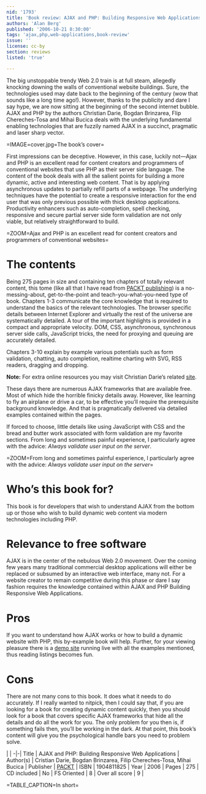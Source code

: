 ```yaml
---
nid: '1793'
title: 'Book review: AJAX and PHP: Building Responsive Web Applications <i>by Christian Darie, Bogdan Brinzarea, Flip Chereches-Tosa</i>'
authors: 'Alan Berg'
published: '2006-10-21 8:30:00'
tags: 'ajax,php,web-applications,book-review'
issue: ''
license: cc-by
section: reviews
listed: 'true'

---
```

The big unstoppable trendy Web 2.0 train is at full steam, allegedly knocking downing the walls of conventional website buildings. Sure, the technologies used may date back to the beginning of the century (wow that sounds like a long time ago!). However, thanks to the publicity and dare I say hype, we are now sitting at the beginning of the second internet bubble. AJAX and PHP by the authors Christian Darie, Bogdan Brinzarea, Flip Chereches-Tosa and Mihai Bucica deals with the underlying fundamental enabling technologies that are fuzzily named AJAX in a succinct, pragmatic and laser sharp vector.


=IMAGE=cover.jpg=The book’s cover=

First impressions can be deceptive. However, in this case, luckily not—Ajax and PHP is an excellent read for content creators and programmers of conventional websites that use PHP as their server side language. The content of the book deals with all the salient points for building a more dynamic, active and interesting web content. That is by applying asynchronous updates to partially refill parts of a webpage. The underlying techniques have the potential to create a responsive interaction for the end user that was only previous possible with thick desktop applications. Productivity enhancers such as auto-completion, spell checking, responsive and secure partial server side form validation are not only viable, but relatively straightforward to build.


=ZOOM=Ajax and PHP is an excellent read for content creators and programmers of conventional websites=


# The contents

Being 275 pages in size and containing ten chapters of totally relevant content, this tome (like all that I have read from [PACKT publishing](http://www.packtpub.com)) is a no-messing-about, get-to-the-point and teach-you-what-you-need type of book. Chapters 1-3 communicate the core knowledge that is required to understand the basics of the relevant technologies. The browser specific details between Internet Explorer and virtually the rest of the universe are systematically detailed. A tour of the important highlights is provided in a compact and appropriate velocity. DOM, CSS, asynchronous, synchronous server side calls, JavaScript tricks, the need for proxying and queuing are accurately detailed.

Chapters 3-10 explain by example various potentials such as form validation, chatting, auto completion, realtime charting with SVG, RSS readers, dragging and dropping.

**Note:** For extra online resources you may visit Christian Darie’s related [site](http://www.cristiandarie.ro/ajax-php/).

These days there are numerous AJAX frameworks that are available free. Most of which hide the horrible finicky details away. However, like learning to fly an airplane or drive a car, to be effective you’ll require the prerequisite background knowledge. And that is pragmatically delivered via detailed examples contained within the pages.

If forced to choose, little details like using JavaScript with CSS and the bread and butter work associated with form validation are my favorite sections. From long and sometimes painful experience, I particularly agree with the advice: _Always validate user input on the server_.


=ZOOM=From long and sometimes painful experience, I particularly agree with the advice: _Always validate user input on the server_=


# Who’s this book for?

This book is for developers that wish to understand AJAX from the bottom up or those who wish to build dynamic web content via modern technologies including PHP.


# Relevance to free software

AJAX is in the center of the nebulous Web 2.0 movement. Over the coming few years many traditional commercial desktop applications will either be replaced or subsumed by an interactive web interface, many not. For a website creator to remain competitive during this phase or dare I say fashion requires the knowledge contained within AJAX and PHP Building Responsive Web Applications.


# Pros

If you want to understand how AJAX works or how to build a dynamic website with PHP, this by-example book will help. Further, for your viewing pleasure there is a [demo site](http://www.packtpub.com/ajax_php/book) running live with all the examples mentioned, thus reading listings becomes fun.


# Cons

There are not many cons to this book. It does what it needs to do accurately. If I really wanted to nitpick, then I could say that, if you are looking for a book for creating dynamic content quickly, then you should look for a book that covers specific AJAX frameworks that hide all the details and do all the work for you. The only problem for you then is, if something fails then, you’ll be working in the dark. At that point, this book’s content will give you the psychological handle bars you need to problem solve.


 | |
-|-|
Title | AJAX and PHP: Building Responsive Web Applications | 
Author(s) | Cristian Darie, Bogdan Brinzarea, Filip Chereches-Tosa, Mihai Bucica | 
Publisher | [PACKT](http://www.packtpub.com/) | 
ISBN | 1904811825 | 
Year | 2006 | 
Pages | 275 | 
CD included | No | 
FS Oriented | 8 | 
Over all score | 9 | 

=TABLE_CAPTION=In short=

